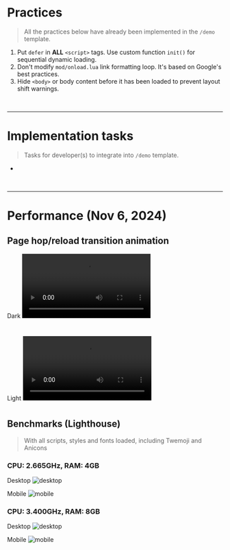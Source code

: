 # Practices
> All the practices below have already been implemented in the `/demo` template.
1. Put `defer` in **ALL** `<script>` tags. Use custom function `init()` for sequential dynamic loading.
2. Don't modify `mod/onload.lua` link formatting loop. It's based on Google's best practices.
3. Hide `<body>` or body content before it has been loaded to prevent layout shift warnings.

<br>
<hr>

# Implementation tasks
> Tasks for developer(s) to integrate into `/demo` template.
- 

<br>
<hr>

# Performance (Nov 6, 2024)
## Page hop/reload transition animation

Dark
<video src='https://github.com/user-attachments/assets/8cecf4cc-5376-4c12-bbea-3312bd15160b' width=300/>

#

Light
<video src='https://github.com/user-attachments/assets/fc9b68ad-2cc5-48af-b98f-7aeedbceee2b' width=300/>

#

## Benchmarks (Lighthouse)
> With all scripts, styles and fonts loaded, including Twemoji and Anicons

### CPU: 2.665GHz, RAM: 4GB

Desktop
![desktop](https://github.com/user-attachments/assets/bcadf448-c97e-4661-9d78-d6f54910fcae)

Mobile
![mobile](https://github.com/user-attachments/assets/8251b7fe-afee-4b84-adaf-67309d628c39)

### CPU: 3.400GHz, RAM: 8GB

Desktop
![desktop](https://github.com/user-attachments/assets/2036976f-3ca3-4314-9960-523f00a33bdc)

Mobile
![mobile](https://github.com/user-attachments/assets/b94fcd03-d604-4126-918d-6001c94e57f7)

